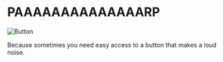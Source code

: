 # PAAAAAAAAAAAAAARP

![Button](https://raw.github.com/richarcher/Inception-button/master/icon128.png)

Because sometimes you need easy access to a button that makes a loud noise.

